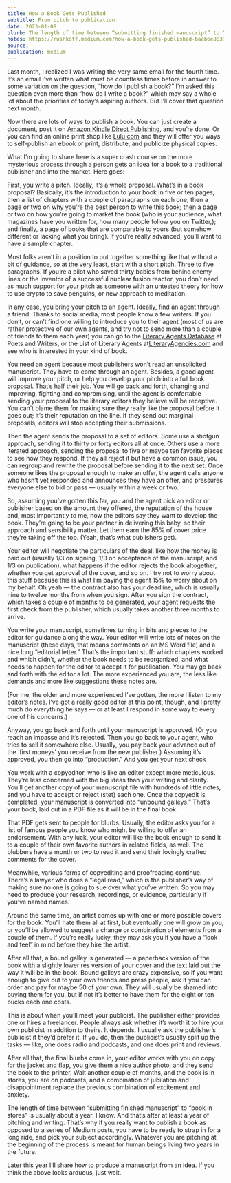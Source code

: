 ```yaml
---
title: How a Book Gets Published
subtitle: From pitch to publication
date: 2023-01-08
blurb: The length of time between “submitting finished manuscript” to “book in stores” is usually about a year. I know.
notes: https://rushkoff.medium.com/how-a-book-gets-published-baab6e8839d3
source:
publication: medium
---
```


Last month, I realized I was writing the very same email for the fourth time. It’s an email I’ve written what must be countless times before in answer to some variation on the question, “how do I publish a book?” I’m asked this question even more than “how do I write a book?” which may say a whole lot about the priorities of today’s aspiring authors. But I’ll cover that question next month.

Now there are lots of ways to publish a book. You can just create a document, post it on [Amazon Kindle Direct Publishing](https://kdp.amazon.com/), and you’re done. Or you can find an online print shop like [Lulu.com](http://lulu.com/) and they will offer you ways to self-publish an ebook or print, distribute, and publicize physical copies.

What I’m going to share here is a super crash course on the more mysterious process through a person gets an idea for a book to a traditional publisher and into the market. Here goes:

First, you write a pitch. Ideally, it’s a whole proposal. What’s in a book proposal? Basically, it’s the introduction to your book in five or ten pages; then a list of chapters with a couple of paragraphs on each one; then a page or two on why you’re the best person to write this book; then a page or two on how you’re going to market the book (who is your audience, what magazines have you written for, how many people follow you on Twitter,); and finally, a page of books that are comparable to yours (but somehow different or lacking what you bring). If you’re really advanced, you’ll want to have a sample chapter.

Most folks aren’t in a position to put together something like that without a bit of guidance, so at the very least, start with a short pitch. Three to five paragraphs. If you’re a pilot who saved thirty babies from behind enemy lines or the inventor of a successful nuclear fusion reactor, you don’t need as much support for your pitch as someone with an untested theory for how to use crypto to save penguins, or new approach to meditation.

In any case, you bring your pitch to an agent. Ideally, find an agent through a friend. Thanks to social media, most people know a few writers. If you don’t, or can’t find one willing to introduce you to their agent (most of us are rather protective of our own agents, and try not to send more than a couple of friends to them each year) you can go to the [Literary Agents Database](https://www.pw.org/literary_agents) at Poets and Writers, or the List of Literary Agents at[LiteraryAgencies.com](https://literaryagencies.com/) and see who is interested in your kind of book.

You need an agent because most publishers won’t read an unsolicited manuscript. They have to come through an agent. Besides, a good agent will improve your pitch, or help you develop your pitch into a full book proposal. That’s half their job. You will go back and forth, changing and improving, fighting and compromising, until the agent is comfortable sending your proposal to the literary editors they believe will be receptive. You can’t blame them for making sure they really like the proposal before it goes out; it’s their reputation on the line. If they send out marginal proposals, editors will stop accepting their submissions.

Then the agent sends the proposal to a set of editors. Some use a shotgun approach, sending it to thirty or forty editors all at once. Others use a more iterated approach, sending the proposal to five or maybe ten favorite places to see how they respond. If they all reject it but have a common issue, you can regroup and rewrite the proposal before sending it to the next set. Once someone likes the proposal enough to make an offer, the agent calls anyone who hasn’t yet responded and announces they have an offer, and pressures everyone else to bid or pass — usually within a week or two.

So, assuming you’ve gotten this far, you and the agent pick an editor or publisher based on the amount they offered, the reputation of the house and, most importantly to me, how the editors say they want to develop the book. They’re going to be your partner in delivering this baby, so their approach and sensibility matter. Let them earn the 85% of cover price they’re taking off the top. (Yeah, that’s what publishers get).

Your editor will negotiate the particulars of the deal, like how the money is paid out (usually 1/3 on signing, 1/3 on acceptance of the manuscript, and 1/3 on publication), what happens if the editor rejects the book altogether, whether you get approval of the cover, and so on. I try not to worry about this stuff because this is what I’m paying the agent 15% to worry about on my behalf. Oh yeah — the contract also has your deadline, which is usually nine to twelve months from when you sign. After you sign the contract, which takes a couple of months to be generated, your agent requests the first check from the publisher, which usually takes another three months to arrive.

You write your manuscript, sometimes turning in bits and pieces to the editor for guidance along the way. Your editor will write lots of notes on the manuscript (these days, that means comments on an MS Word file) and a nice long “editorial letter.” That’s the important stuff: which chapters worked and which didn’t, whether the book needs to be reorganized, and what needs to happen for the editor to accept it for publication. You may go back and forth with the editor a lot. The more experienced you are, the less like demands and more like suggestions these notes are.

(For me, the older and more experienced I’ve gotten, the more I listen to my editor’s notes. I’ve got a really good editor at this point, though, and I pretty much do everything he says — or at least I respond in some way to every one of his concerns.)

Anyway, you go back and forth until your manuscript is approved. (Or you reach an impasse and it’s rejected. Then you go back to your agent, who tries to sell it somewhere else. Usually, you pay back your advance out of the ‘first moneys’ you receive from the new publisher.) Assuming it’s approved, you then go into “production.” And you get your next check

You work with a copyeditor, who is like an editor except more meticulous. They’re less concerned with the big ideas than your writing and clarity. You’ll get another copy of your manuscript file with hundreds of little notes, and you have to accept or reject (stet) each one. Once the copyedit is completed, your manuscript is converted into “unbound galleys.” That’s your book, laid out in a PDF file as it will be in the final book.

That PDF gets sent to people for blurbs. Usually, the editor asks you for a list of famous people you know who might be willing to offer an endorsement. With any luck, your editor will like the book enough to send it to a couple of their own favorite authors in related fields, as well. The blubbers have a month or two to read it and send their lovingly crafted comments for the cover.

Meanwhile, various forms of copyediting and proofreading continue. There’s a lawyer who does a “legal read,” which is the publisher’s way of making sure no one is going to sue over what you’ve written. So you may need to produce your research, recordings, or evidence, particularly if you’ve named names.

Around the same time, an artist comes up with one or more possible covers for the book. You’ll hate them all at first, but eventually one will grow on you, or you’ll be allowed to suggest a change or combination of elements from a couple of them. If you’re really lucky, they may ask you if you have a “look and feel” in mind before they hire the artist.

After all that, a bound galley is generated — a paperback version of the book with a slightly lower res version of your cover and the text laid out the way it will be in the book. Bound galleys are crazy expensive, so if you want enough to give out to your own friends and press people, ask if you can order and pay for maybe 50 of your own. They will usually be shamed into buying them for you, but if not it’s better to have them for the eight or ten bucks each one costs.

This is about when you’ll meet your publicist. The publisher either provides one or hires a freelancer. People always ask whether it’s worth it to hire your own publicist in addition to theirs. It depends. I usually ask the publisher’s publicist if they’d prefer it. If you do, then the publicist’s usually split up the tasks — like, one does radio and podcasts, and one does print and reviews.

After all that, the final blurbs come in, your editor works with you on copy for the jacket and flap, you give them a nice author photo, and they send the book to the printer. Wait another couple of months, and the book is in stores, you are on podcasts, and a combination of jubilation and disappointment replace the previous combination of excitement and anxiety.

The length of time between “submitting finished manuscript” to “book in stores” is usually about a year. I know. And that’s after at least a year of pitching and writing. That’s why if you really want to publish a book as opposed to a series of Medium posts, you have to be ready to strap in for a long ride, and pick your subject accordingly. Whatever you are pitching at the beginning of the process is meant for human beings living two years in the future.

Later this year I’ll share how to produce a manuscript from an idea. If you think the above looks arduous, just wait.
